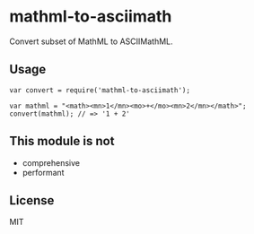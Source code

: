 # mathml-to-asciimath

Convert subset of MathML to ASCIIMathML.

## Usage

```
var convert = require('mathml-to-asciimath');

var mathml = "<math><mn>1</mn><mo>+</mo><mn>2</mn></math>";
convert(mathml); // => '1 + 2'
```

## This module is not

- comprehensive
- performant

## License

MIT
